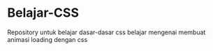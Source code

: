 # Belajar-CSS
Repository untuk belajar dasar-dasar css
belajar mengenai membuat animasi loading dengan css
